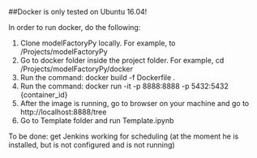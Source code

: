 ##Docker is only tested on Ubuntu 16.04!

In order to run docker, do the following:

  1. Clone modelFactoryPy locally. For example, to /Projects/modelFactoryPy
  2. Go to docker folder inside the project folder. For example, cd /Projects/modelFactoryPy/docker
  3. Run the command: docker build -f Dockerfile .
  4. Run the command: docker run -it -p 8888:8888 -p 5432:5432 {container_id}
  5. After the image is running, go to browser on your machine and go to http://localhost:8888/tree
  6. Go to Template folder and run Template.ipynb


To be done: get Jenkins working for scheduling (at the moment he is installed, but is not configured and is not running)
